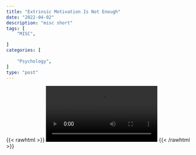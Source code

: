 ```yaml
---
title: "Extrinsic Motivation Is Not Enough"
date: "2022-04-02"
description: "misc short"
tags: [
    "MISC",

]
categories: [
    
    "Psychology",
]
type: "post"
---
```

{{< rawhtml >}}
    <video width="auto" height="auto" controls>
        <source src="https://clips.dev00ps.com/MISC/Andrew%20Huberman%20on%20why%20extrinsic%20motivation%20is%20not%20enough.%20shorts.mp4" type="video/mp4"> 
    </video>
{{< /rawhtml >}}